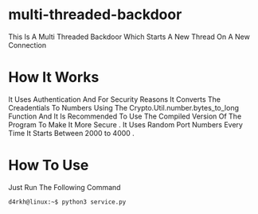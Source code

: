 # multi-threaded-backdoor

This Is A Multi Threaded Backdoor Which Starts A New Thread On A New Connection

# How It Works

It Uses Authentication And For Security Reasons It Converts The Creadentials
To Numbers Using The Crypto.Util.number.bytes_to_long Function And It Is Recommended
To Use The Compiled Version Of The Program To Make It More Secure . It Uses Random Port Numbers Every Time It Starts
Between 2000 to 4000 . 

# How To Use 

Just Run The Following Command

```bash
d4rkh@linux:~$ python3 service.py
```
